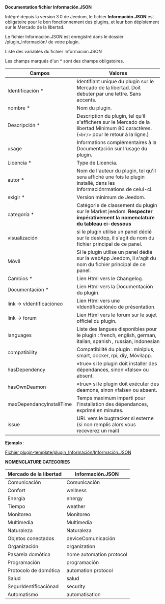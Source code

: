 **Documentation fichier Información.JSON**

Intégré depuis la version 3.0 de Jeedom, le fichier **Información.JSON** est obligatoire pour le bon fonctionnement des plugins, et leur bon déploiement sur le Mercado de la libertad.

Le fichier Información.JSON est enregistré dans le dossier /plugin_Información/ de votre plugin.

Liste des variables du fichier Información.JSON

Les champs marqués d'un * sont des champs obligatoires.

Campos                   | Valores                                                                                                                   |
------------------------ | ------------------------------------------------------------------------------------------------------------------------- |
Identificación *                     | Identifiant unique du plugin sur le Mercado de la libertad. Doit debuter par une lettre. Sans accents.                             |
nombre *                   | Nom du plugin.                                                                                                            |
Descripción *            | Description du plugin, tel qu'il s'affichera sur le Mercado de la libertad Minimum 80 caractères. (`<br/>` pour le retour à la ligne.)                                  |                                                                                     |
usage                    | Informations complémentaires à la Documentación sur l'usage du plugin.                                                    |
Licencia *                | Type de Licencia.                                                                                                          |
autor *                 | Nom de l'auteur du plugin, tel qu'il sera affiché une fois le plugin installé, dans les Informaciónrmations de celui-ci.         |
exigir *                | Version minimum de Jeedom.                                                                                                |
categoría *               | Catégorie de classement du plugin sur le Market jeedom. **Respecter impérativement la nomenclature du tableau ci-dessous** |
visualización                  | si le plugin utilise un panel dédié sur le desktop, il s'agit du nom du fichier principal de ce panel.                    |
Móvil                   | Si le plugin utilise un panel dédié sur la webApp Jeedom, il s'agit du nom du fichier principal de ce panel.   |
Cambios *              | Lien Html vers le Changelog.                                                                                              |
Documentación *          | Lien Html vers la Documentación du plugin.                                                                                |
link -> vIdentificacióneo               | Lien Html vers une vIdentificaciónéo de présentation.                                                                                 |
link -> forum               | Lien Html vers le forum sur le sujet officiel du plugin.                                                                  |
languages                | Liste des langues disponibles pour le plugin : french, english, german, italian, spanish , russian, indonesian            |
compatibility            | Compatibilité du plugin : miniplus, smart, docker, rpi, diy, Móvilapp.                                                   |
hasDependency            | «true» si le plugin doit installer des dépendances, sinon «false» ou absent.                                              |
hasOwnDeamon             | «true» si le plugin doit exécuter des deamons, sinon «false» ou absent.                                                   |
maxDependancyInstallTime | Temps maximum imparti pour l'installation des dépendances, exprimé en minutes.                                            |
issue                    | URL vers le bugtracker si externe (si non remplis alors vous receverez un mail)

**Ejemplo** :

[Fichier plugin-template/plugin_Información/Información.JSON](https://github.com/jeedom/plugin-template/blob/master/plugin_Información/Información.JSON)




**NOMENCLATURE CATEGORIES**

Mercado de la libertad         | Información.JSON               |
--------------------- | ----------------------- |
Comunicación         | Comunicación           |
Confort               | wellness                |
Energía               | energy                  |
Tiempo                 | weather                 |
Monitoreo            | Monitoreo              |
Multimedia            | Multimedia              |
Naturaleza                | Naturaleza                  |
Objetos conectados      | deviceComunicación     |
Organización          | organization            |
Pasarela domótica  | home automation protocol|
Programación         | programación             |
Protocolo de domótica   | automation protocol     |
Salud                 | salud                  |
SegurIdentificaciónad              | security                |
Automatismo           | automatisation          |


   


  


  


  

    


   




